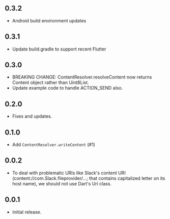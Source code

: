 ## 0.3.2

- Android build environment updates

## 0.3.1

- Update build.gradle to support recent Flutter

## 0.3.0

- BREAKING CHANGE: ContentResolver.resolveContent now returns Content object rather than Uint8List.
- Update example code to handle ACTION_SEND also.

## 0.2.0

- Fixes and updates.

## 0.1.0

- Add `ContentResolver.writeContent` (#1)

## 0.0.2

- To deal with problematic URIs like Slack's content URI (content://com.Slack.fileprovider/...; that contains capitalized letter on its host name), we should not use Dart's Uri class.

## 0.0.1

- Initial release.
